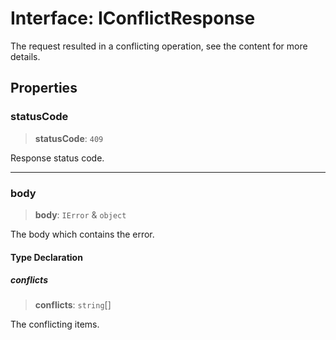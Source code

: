 # Interface: IConflictResponse

The request resulted in a conflicting operation, see the content for more details.

## Properties

### statusCode

> **statusCode**: `409`

Response status code.

***

### body

> **body**: `IError` & `object`

The body which contains the error.

#### Type Declaration

##### conflicts

> **conflicts**: `string`[]

The conflicting items.
